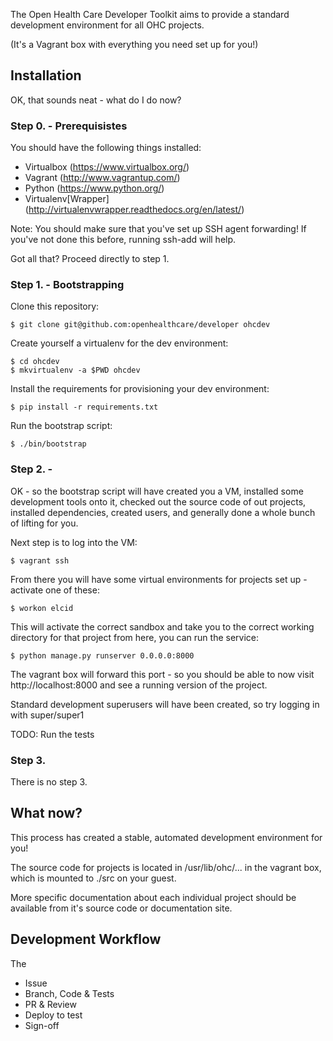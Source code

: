 The Open Health Care Developer Toolkit aims to provide a standard development environment for all OHC projects.

(It's a Vagrant box with everything you need set up for you!)

## Installation

OK, that sounds neat - what do I do now?

### Step 0. - Prerequisistes

You should  have the following things installed: 

* Virtualbox (https://www.virtualbox.org/)
* Vagrant (http://www.vagrantup.com/)
* Python (https://www.python.org/)
* Virtualenv[Wrapper] (http://virtualenvwrapper.readthedocs.org/en/latest/)

Note: You should make sure that you've set up SSH agent forwarding!
If you've not done this before, running ssh-add will help.

Got all that? Proceed directly to step 1.

### Step 1. - Bootstrapping

Clone this repository: 

    $ git clone git@github.com:openhealthcare/developer ohcdev

Create yourself a virtualenv for the dev environment: 

    $ cd ohcdev
    $ mkvirtualenv -a $PWD ohcdev

Install the requirements for provisioning your dev environment: 

    $ pip install -r requirements.txt

Run the bootstrap script: 

    $ ./bin/bootstrap

### Step 2. - 

OK - so the bootstrap script will have created you a VM, installed some development tools onto it, checked out the source code of out projects, installed dependencies, created users, and generally done a whole bunch of lifting for you.

Next step is to log into the VM: 

    $ vagrant ssh

From there you will have some virtual environments for projects set up - activate one of these: 

    $ workon elcid

This will activate the correct sandbox and take you to the correct working directory for that project from here, you can run the service: 

    $ python manage.py runserver 0.0.0.0:8000

The vagrant box will forward this port - so you should be able to now visit http://localhost:8000 and see a running version of the project. 

Standard development superusers will have been created, so try logging in with super/super1

TODO: Run the tests

### Step 3. 

There is no step 3. 

## What now?

This process has created a stable, automated development environment for you!

The source code for projects is located in /usr/lib/ohc/... in the vagrant box, which is mounted to ./src on your guest. 

More specific documentation about each individual project should be available from it's source code or documentation site.

## Development Workflow

The 

* Issue
* Branch, Code & Tests
* PR & Review
* Deploy to test 
* Sign-off
